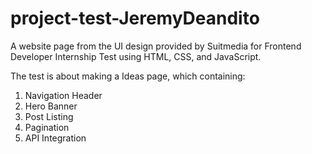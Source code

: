 # project-test-JeremyDeandito

A website page from the UI design provided by Suitmedia for Frontend Developer Internship Test using HTML, CSS, and JavaScript.

The test is about making a Ideas page, which containing:
1. Navigation Header
2. Hero Banner
3. Post Listing
4. Pagination
5. API Integration
